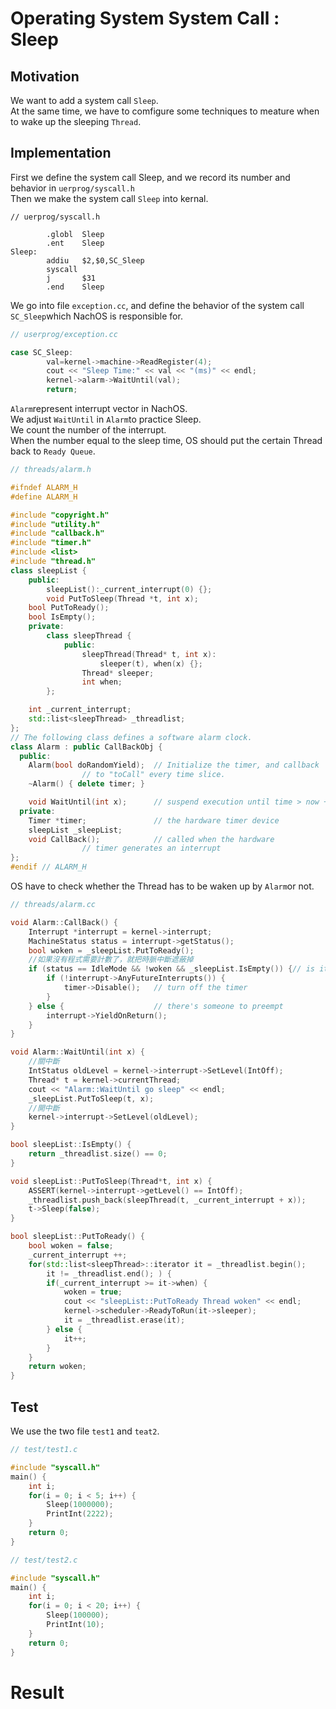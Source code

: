 # Operating System System Call : Sleep

## Motivation 
We want to add a system call ```Sleep```.  
At the same time, we have to comfigure some techniques to meature when to wake up the sleeping ```Thread```.  

## Implementation
First we define the system call Sleep, and we record its number and behavior in ```uerprog/syscall.h```  
Then we make the system call ```Sleep``` into kernal.  
```
// uerprog/syscall.h

        .globl  Sleep
        .ent    Sleep
Sleep:
        addiu   $2,$0,SC_Sleep
        syscall
        j       $31
        .end    Sleep
```
We go into file ```exception.cc```, and define the behavior of the system call ```SC_Sleep```which NachOS is responsible for.  
```c++
// userprog/exception.cc

case SC_Sleep:
        val=kernel->machine->ReadRegister(4);
        cout << "Sleep Time:" << val << "(ms)" << endl;
        kernel->alarm->WaitUntil(val);
        return;
```
```Alarm```represent interrupt vector in NachOS.  
We adjust ```WaitUntil``` in ```Alarm```to practice Sleep.  
We count the number of the interrupt.  
When the number equal to the sleep time, OS should put the certain Thread back to ```Ready Queue```.  
```c++
// threads/alarm.h

#ifndef ALARM_H
#define ALARM_H

#include "copyright.h"
#include "utility.h"
#include "callback.h"
#include "timer.h"
#include <list>
#include "thread.h"
class sleepList {
    public:
        sleepList():_current_interrupt(0) {};
        void PutToSleep(Thread *t, int x);
    bool PutToReady();
    bool IsEmpty();
    private:
        class sleepThread {
            public:
                sleepThread(Thread* t, int x):
                    sleeper(t), when(x) {};
                Thread* sleeper;
                int when;
        };

    int _current_interrupt;
    std::list<sleepThread> _threadlist;
};
// The following class defines a software alarm clock. 
class Alarm : public CallBackObj {
  public:
    Alarm(bool doRandomYield);  // Initialize the timer, and callback 
                // to "toCall" every time slice.
    ~Alarm() { delete timer; }

    void WaitUntil(int x);      // suspend execution until time > now + x
  private:
    Timer *timer;               // the hardware timer device
    sleepList _sleepList;
    void CallBack();            // called when the hardware
                // timer generates an interrupt
};
#endif // ALARM_H
```
OS have to check whether the Thread has to be waken up by ```Alarm```or not.  
```c++
// threads/alarm.cc 

void Alarm::CallBack() {
    Interrupt *interrupt = kernel->interrupt;
    MachineStatus status = interrupt->getStatus();
    bool woken = _sleepList.PutToReady();
    //如果沒有程式需要計數了，就把時脈中斷遮蔽掉
    if (status == IdleMode && !woken && _sleepList.IsEmpty()) {// is it time to quit?
        if (!interrupt->AnyFutureInterrupts()) {
            timer->Disable();   // turn off the timer
        }
    } else {                    // there's someone to preempt
        interrupt->YieldOnReturn();
    }
}

void Alarm::WaitUntil(int x) {
    //關中斷
    IntStatus oldLevel = kernel->interrupt->SetLevel(IntOff);
    Thread* t = kernel->currentThread;
    cout << "Alarm::WaitUntil go sleep" << endl;
    _sleepList.PutToSleep(t, x);
    //開中斷
    kernel->interrupt->SetLevel(oldLevel);
}

bool sleepList::IsEmpty() {
    return _threadlist.size() == 0;
}

void sleepList::PutToSleep(Thread*t, int x) {
    ASSERT(kernel->interrupt->getLevel() == IntOff);
    _threadlist.push_back(sleepThread(t, _current_interrupt + x));
    t->Sleep(false);
}

bool sleepList::PutToReady() {
    bool woken = false;
    _current_interrupt ++;
    for(std::list<sleepThread>::iterator it = _threadlist.begin();
        it != _threadlist.end(); ) {
        if(_current_interrupt >= it->when) {
            woken = true;
            cout << "sleepList::PutToReady Thread woken" << endl;
            kernel->scheduler->ReadyToRun(it->sleeper);
            it = _threadlist.erase(it);
        } else {
            it++;
        }
    }
    return woken;
}
```

## Test 
We use the two file ```test1``` and ```teat2```.
```c++
// test/test1.c

#include "syscall.h"
main() {
    int i;
    for(i = 0; i < 5; i++) {
        Sleep(1000000);
        PrintInt(2222);
    }
    return 0;
}
```
```c++
// test/test2.c

#include "syscall.h"
main() {
    int i;
    for(i = 0; i < 20; i++) {
        Sleep(100000);
        PrintInt(10);
    }
    return 0;
}
```

# Result 
